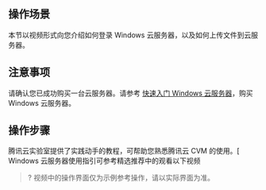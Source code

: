 ## 操作场景

本节以视频形式向您介绍如何登录 Windows 云服务器，以及如何上传文件到云服务器。

## 注意事项

请确认您已成功购买一台云服务器。请参考 [快速入门 Windows 云服务器](https://intl.cloud.tencent.com/document/product/213/2764)，购买 Windows 云服务器。

## 操作步骤

腾讯云实验室提供了实践动手的教程，可帮助您熟悉腾讯云 CVM 的使用。[
Windows 云服务器使用指引可参考精选推荐中的观看以下视频

>? 视频中的操作界面仅为示例参考操作，请以实际界面为准。
>



